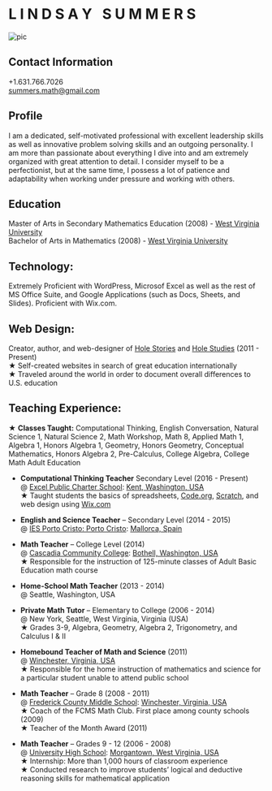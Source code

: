 # **L I N D S A Y &nbsp; S U M M E R S**  
![pic]
  
## **Contact Information**  
+1.631.766.7026  
summers.math@gmail.com  
      
## **Profile**  
I am a dedicated, self-motivated professional with excellent leadership skills as well as innovative problem solving skills and an outgoing personality. I am more than passionate about everything I dive into and am extremely organized with great attention to detail. I consider myself to be a perfectionist, but at the same time, I possess a lot of patience and adaptability when working under pressure and working with others.  
        
## **Education**  
Master of Arts in Secondary Mathematics Education (2008) - [West Virginia University]  
Bachelor of Arts in Mathematics (2008) - [West Virginia University]  
      
## **Technology:**  
Extremely Proficient with WordPress, Microsof Excel as well as the rest of MS Office Suite, and Google Applications (such as Docs, Sheets, and Slides).  Proficient with Wix.com.  
      
## **Web Design:**  
Creator, author, and web-designer of [Hole Stories] and [Hole Studies] (2011 - Present)  
★ Self-created websites in search of great education internationally  
★ Traveled around the world in order to document overall differences to U.S. education  
      
## **Teaching Experience:**  
★ **Classes Taught:** Computational Thinking, English Conversation, Natural Science 1, Natural Science 2, Math Workshop, Math 8, Applied Math 1, Algebra 1, Honors Algebra 1, Geometry, Honors Geometry, Conceptual Mathematics, Honors Algebra 2, Pre-Calculus, College Algebra, College Math Adult Education  
      
  * **Computational Thinking Teacher** Secondary Level (2016 - Present)   
  @ [Excel Public Charter School]: [Kent, Washington, USA]  
  ★ Taught students the basics of spreadsheets, [Code.org], [Scratch], and web design using [Wix.com]  
      
  * **English and Science Teacher** – Secondary Level (2014 - 2015)   
  @ [IES Porto Cristo: Porto Cristo]: [Mallorca, Spain]  
  
  * **Math Teacher** – College Level (2014)  
  @ [Cascadia Community College]: [Bothell, Washington, USA]  
  ★ Responsible for the instruction of 125-minute classes of Adult Basic Education math course  
  
  * **Home-School Math Teacher** (2013 - 2014)  
  @ Seattle, Washington, USA  
  
  * **Private Math Tutor** – Elementary to College (2006 - 2014)  
  @ New York, Seattle, West Virginia, Virginia (USA)  
  ★ Grades 3-9, Algebra, Geometry, Algebra 2, Trigonometry, and Calculus I & II  
  
  * **Homebound Teacher of Math and Science** (2011)  
  @ [Winchester, Virginia, USA]  
  ★ Responsible for the home instruction of mathematics and science for a particular student unable to attend public school  
 
  * **Math Teacher** – Grade 8 (2008 - 2011)  
  @ [Frederick County Middle School]: [Winchester, Virginia, USA]  
  ★ Coach of the FCMS Math Club. First place among county schools (2009)  
  ★ Teacher of the Month Award (2011)  
  
  * **Math Teacher** – Grades 9 - 12 (2006 - 2008)  
  @ [University High School]: [Morgantown, West Virginia, USA]  
  ★ Internship: More than 1,000 hours of classroom experience  
  ★ Conducted research to improve students’ logical and deductive reasoning skills for mathematical application  
   
  
[Hole Stories]: http://www.holestories.com
[Hole Studies]: http://www.holestudies.com
[Code.org]: http://www.code.org
[Wix.com]: http://www.wix.com
[Scratch]: https://scratch.mit.edu/

[pic]:  http://www.holestories.com/wp-content/uploads/2017/02/Life-Line-Picture.png

[West Virginia University]: http://www.wvu.edu

[Excel Public Charter School]: http://excelwa.org/
[Kent, Washington, USA]: https://www.google.com/maps/place/Excel+Public+Charter+School/@47.573636,-122.3616382,11z/data=!4m5!3m4!1s0x54905dafb115aef7:0x6e46cde67c69981c!8m2!3d47.428902!4d-122.19547

[IES Porto Cristo: Porto Cristo]: http://www.iesportocristo.net/
[Mallorca, Spain]: https://www.google.com/maps/place/07680+Porto+Cristo,+Balearic+Islands,+Spain/@40.835994,-1.6738414,6z/data=!4m5!3m4!1s0x1296413bc7f5e825:0x7b948646a36e4626!8m2!3d39.5441348!4d3.3368181

[Cascadia Community College]: http://www.cascadia.edu/
[Bothell, Washington, USA]: https://www.google.com/maps/place/Cascadia+College/@47.7140002,-122.3656987,11z/data=!4m5!3m4!1s0x54900e65a69acf63:0x250fc4b08f381ec2!8m2!3d47.761099!4d-122.192664

[Frederick County Middle School]: http://fcm.frederick.k12.va.us/
[Winchester, Virginia, USA]: https://www.google.com/maps/place/Winchester,+VA+22601/@39.1849461,-79.465229,7z/data=!4m5!3m4!1s0x89b5eef740674ac1:0x91b50a0f9c168184!8m2!3d39.1856597!4d-78.1633341

[University High School]: http://hawks.mono.k12.wv.us/
[Morgantown, West Virginia, USA]: https://www.google.com/maps/place/Morgantown,+WV/@38.6810642,-84.6895592,6z/data=!4m5!3m4!1s0x88357b684185333d:0x78bee909ab8d43e4!8m2!3d39.629526!4d-79.9558968
